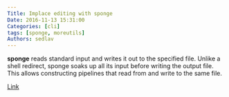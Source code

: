 ```yaml
---
Title: Implace editing with sponge
Date: 2016-11-13 15:31:00
Categories: [cli]
tags: [sponge, moreutils]
Authors: sedlav
---
```


**sponge** reads standard input and writes it out to the specified file. Unlike a shell redirect, sponge soaks up all its input before writing the output file. This allows constructing pipelines that read from and write to the same file.

[Link](http://joeyh.name/code/moreutils/)
